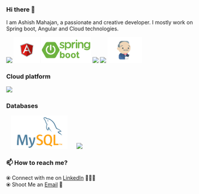 ### Hi there 👋
 

I am Ashish Mahajan, a passionate and creative developer. I mostly work on Spring boot, Angular and Cloud technologies.


<p float="left">
 
 
  <a  target="_blank" >
    <img src="https://raw.githubusercontent.com/itsksaurabh/itsksaurabh/master/assets/html-css-js.png" height="70" />
  </a>
  
   <a  target="_blank" >
    <img src="https://github.com/ddjain/ddjain/blob/master/assets/angularjs.png" height="70" />
  </a> 
     <a target="_blank" >
    <img src="https://github.com/ddjain/ddjain/blob/master/assets/springboot.png" height="70" />
  </a> 
  
   <a   target="_blank" >
    <img src="https://raw.githubusercontent.com/itsksaurabh/itsksaurabh/master/assets/cicd.gif"  height="65" />
  </a>
  <a   target="_blank" >
    <img src="https://raw.githubusercontent.com/itsksaurabh/itsksaurabh/master/assets/docker.gif"  height="80" /> 
  </a>
  
  <a  target="_blank" >
    <img src="https://github.com/ddjain/ddjain/blob/master/assets/jenkins.gif" height="70" />
  </a>
 </p>
  
### Cloud platform
  <a  target="_blank" >
    <img src="https://raw.githubusercontent.com/itsksaurabh/itsksaurabh/master/assets/aws.gif"  height="75" />
  </a>
 </p>
 
### Databases
  
 <p float="left">
  &nbsp;&nbsp;
  <a   target="_blank" >
    <img src="https://github.com/ddjain/ddjain/blob/master/assets/mysql.png" height="90" />&nbsp;&nbsp;
  </a>
  &nbsp;&nbsp;
  <a  target="_blank" >
    <img src="https://raw.githubusercontent.com/itsksaurabh/itsksaurabh/master/assets/mongo.gif" height="80" />
  </a>
</p>

### 📫 How to reach me? 
 
  ⦿ Connect with me on [LinkedIn](https://www.linkedin.com/in/ashish1mahajan/) 👨🏻‍💻 <br>
  ⦿ Shoot Me an [Email](mailto:ash.n.mahajan@gmail.com) 💌 <br>
